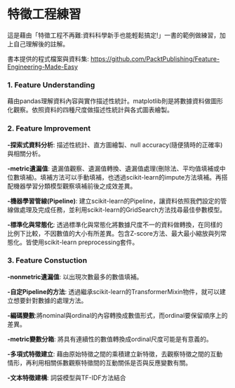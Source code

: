 # 特徵工程練習

這是藉由「特徵工程不再難:資料科學新手也能輕鬆搞定!」一書的範例做練習，加上自己理解後的註解。

書本提供的程式檔案與資料集:
https://github.com/PacktPublishing/Feature-Engineering-Made-Easy

### 1. Feature Understanding
藉由pandas理解資料內容與實作描述性統計。matplotlib則是將數據資料做圖形化觀察。依照資料的四種尺度做描述性統計與各式圖表繪製。

### 2. Feature Improvement
__-探索式資料分析__: 描述性統計、直方圖繪製、null accuracy(隨便猜時的正確率)與相關分析。

__-metric遺漏值__: 遺漏值觀察、遺漏值轉換、遺漏值處理(刪除法、平均值填補或中位數填補)。填補方法可以手動填補，也透過scikit-learn的impute方法填補。再搭配機器學習分類模型觀察填補前後之成效差異。

__-機器學習管線(Pipeline)__: 建立scikit-learn的Pipeline，讓資料依照我們設定的管線做處理及完成任務，並利用scikit-learn的GridSearch方法找尋最佳參數模型。

__-標準化與常態化__: 透過標準化與常態化將數據尺度不一的資料做轉換，在同樣的比例下比較，不因數值的大小有所差異。包含Z-score方法、最大最小縮放與列常態化。皆使用scikit-learn preprocessing套件。

### 3. Feature Constuction
__-nonmetric遺漏值__: 以出現次數最多的數值填補。

__-自定Pipeline的方法__: 透過繼承scikit-learn的TransformerMixin物件，就可以建立想要針對數據的處理方法。

__-編碼變數__:將nominal與ordinal的內容轉換成數值形式，而ordinal要保留順序上的差異。

__-metric變數分箱__: 將具有連續性的數值轉換成ordinal尺度可能是有意義的。

__-多項式特徵建立__: 藉由原始特徵之間的乘積建立新特徵，去觀察特徵之間的互動情形，再利用相關係數觀察特徵間的互動關係是否與反應變數有關。

__-文本特徵建構__: 詞袋模型與TF-IDF方法結合
